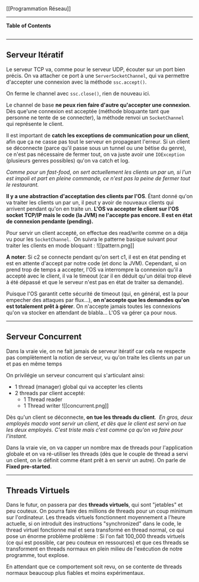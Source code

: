 [[Programmation Réseau]]

****
**Table of Contents**
```table-of-contents
```

****
## Serveur Itératif

Le serveur TCP va, comme pour le serveur UDP, écouter sur un port bien précis. On va attacher ce port à une `ServerSocketChannel`, qui va permettre d'accepter une connexion avec la méthode `ssc.accept()`. 

On ferme le channel avec `ssc.close()`, rien de nouveau ici.


Le channel de base **ne peux rien faire d'autre qu'accepter une connexion**. Dès que'une connexion est acceptée (méthode bloquante tant que personne ne tente de se connecter), la méthode renvoi un `SocketChannel` qui représente le client.

Il est important de **catch les exceptions de communication pour un client**, afin que ça ne casse pas tout le serveur en propageant l'erreur. 
Si un client se déconnecte (parce qu'il passe sous un tunnel ou une bétise du genre), ce n'est pas nécessaire de fermer tout, on va juste avoir une `IOException` (plusieurs genres possibles) qu'on va catch et log. 

*Comme pour un fast-food, on sert actuellement les clients un par un, si l'un est impoli et part en pleine commande, ce n'est pas la peine de fermer tout le restaurant.*


**Il y a une abstraction d'acceptation des clients par l'OS**. Étant donné qu'on va traiter les clients un par un, il peut y avoir de nouveaux clients qui arrivent pendant qu'on en traite un. **L'OS va accepter le client sur l'OS socket TCP/IP mais le code (la JVM) ne l'accepte pas encore. Il est en état de connexion pendante (pending).**


Pour servir un client accepté, on effectue des read/write comme on a déja vu pour les `SocketChannel`. 
On suivra le patterne basique suivant pour traiter les clients en mode bloquant :
![[pattern.png]]

**A noter**: Si c2 se connecte pendant qu'on sert c1, il est en état pending et est en attente d'accept par notre code (et donc la JVM). Cependant, si on prend trop de temps a accepter, l'OS va interrompre la connexion qu'il a accepté avec le client, il va le timeout (car il en déduit qu'un délai trop élevé à été dépassé et que le serveur n'est pas en état de traiter sa demande).

Puisque l'OS garantit cette sécurité de timeout (qui, en général, est la pour empecher des attaques par flux…), **on n'accepte que les demandes qu'on est totalement prêt à gérer**. On n'accepte jamais toutes les connexions qu'on va stocker en attendant de blabla… L'OS va gérer ça pour nous.

****
## Serveur Concurrent

Dans la vraie vie, on ne fait jamais de serveur itératif car cela ne respecte pas complètement la notion de serveur, vu qu'on traite les clients un par un et pas en même temps

On privilégie un serveur concurrent qui s'articulant ainsi: 
- 1 thread (manager) global qui va accepter les clients 
- 2 threads par client accepté: 
    - 1 Thread reader 
    - 1 Thread writer
![[concurrent.png]]

Dès qu'un client se déconnecte, **on tue les threads du client**. 
*En gros, deux employés macdo vont servir un client, et dès que le client est servi on tue les deux employés. C'est triste mais c'est comme ça qu'on va faire pour l'instant.*

Dans la vraie vie, on va capper un nombre max de threads pour l'application globale et on va ré-utiliser les threads (dès que le couple de thread a servi un client, on le définit comme étant prêt à en servir un autre). On parle de **Fixed pre-started**.

****
## Threads Virtuels

Dans le futur, on passera par des **threads virtuels**, qui sont "jetables" et peu couteux. On pourra faire des millions de threads pour un coup minimum sur l'ordinateur. 
Les threads virtuels fonctionnent moyennement a l'heure actuelle, si on introduit des instructions "synchronized" dans le code, le thread virtuel fonctionne mal et sera transformé en thread normal, ce qui pose un énorme problème problème :
	Si l'on fait 100_000 threads virtuels (ce qui est possible, car peu couteux en ressources) et que ces threads se transforment en threads normaux en plein milieu de l'exécution de notre programme, tout explose. 

En attendant que ce comportement soit revu, on se contente de threads normaux beaucoup plus fiables et moins expérimentaux.

